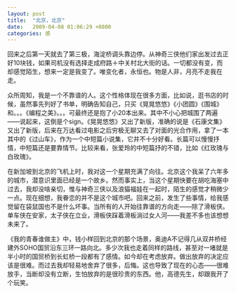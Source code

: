 ```yaml
---
layout: post
title:  "北京，北京"
date:   2009-04-08 01:06:29 +0800
categories: 感
---
```


回来之后第一天就去了第三极，海淀桥调头靠边停。从神奇三侠他们家出发过去正好10块钱，如果司机没有选择走成府路＋中关村北大街的话。一切都没有变，而却感觉陌生，想来一定是我变了。唯变化者，永恒也。物是人非，月亮不走我在走。

众所周知，我是一个不靠谱的人。这个性格体现在很多方面，比如说，逛书店的时候，虽然事先列好了书单，明确告知自己，只买《晃晃悠悠》《小团圆》《围城》和。。。《编程之美》。。。可最终还是抱了小20本出来。其中不小心把城围了两遍——说起来，这倒是个sign。《晃晃悠悠》又出了新版，准确的说是《石康文集》又出了新版，后来在万达看过电影之后穷极无聊又去了对面的光合作用，拿了一本其中的《过山车》，作为一个中短篇小说集，它并不十分好看。长篇可以慢慢抒情，中短篇还是要靠情节。比较来看，张爱玲的中短篇抒的不错，比如《红玫瑰与白玫瑰》。

在新加坡到北京的飞机上时，我对这一个星期充满了向往。北京这个我呆了六年多的城市，潜意识里面已经是一个故乡。然而事实上，当这个星期快要在胡吃海塞中过去，我却没啥亲切，惟与神奇三侠以及浪猫福娃在一起时，陌生的感觉才稍微少一点。现在细想，我眷恋的并不是这个城市吧。回来之前，发生了些事情，给我感觉留在袋鼠国也不是什么坏事。当所有的人开始往靠谱的方向走——除了滑板侠。单车侠在安家，太子侠在立业，滑板侠踩着滑板淌过女人河——我差不多也该想想未来了。

《我的青春谁做主》中，钱小样回到北京的那个场景，奥迪A不记得几从双井桥经建外SOHO国贸沿东三环一路向北。多少次我也走着同样的路线，甚至对一堵就是半小时的国贸桥到长虹桥一段都有了感情。如今却在考虑放弃。做出放弃的决定应该是很难。而过去我却轻易地舍弃了很多，后悔。这也导致了现在的心态——很难放手，当断却没有立断，生怕放弃的是很珍贵的东西。他，高德先生，却跟我开了个玩笑。